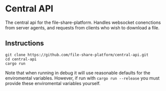 # Central API

The central api for the file-share-platform. Handles websocket conenctions from server agents, and requests from clients
who wish to download a file.

## Instructions
```
git clone https://github.com/file-share-platform/central-api.git
cd central-api
cargo run
```
Note that when running in debug it will use reasonable defaults for the enviromental variables.
However, if run with `cargo run --release` you must provide these enviromental variables yourself.